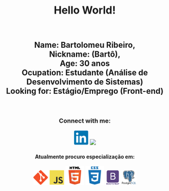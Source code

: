 <h1 align = "center"> Hello World!</h1> <br>
<h2 align = "center" > Name: Bartolomeu Ribeiro,<br>
Nickname: (Bartô),<br> Age: 30 anos  <br> Ocupation: Estudante (Análise de Desenvolvimento de Sistemas) <br>
Looking for: Estágio/Emprego (Front-end)</h2>
<br>

<h3 align = "center"> Connect with me:</h3>
<div align = "center">
<a href = "https://www.linkedin.com/in/bartolomeuribeiro/" target = "_blank">
  <img src = "https://github.com/devicons/devicon/blob/master/icons/linkedin/linkedin-original.svg" width = 40 target = "_blank"></a>  
<a href = "https://www.instagram.com/bartorln/" target = "_blank"> 
  <img src = "https://camo.githubusercontent.com/aecaf87326884e8b0466bb799265a13fee7586246ebda3e066cb7fad82a1fd23/68747470733a2f2f63646e2e6a7364656c6976722e6e65742f6e706d2f73696d706c652d69636f6e7340332e302e312f69636f6e732f696e7374616772616d2e737667" width = 40 target = "_blank"></a></div>  


<h4 align = "center" > Atualmente procuro especialização em:</h4>
<div align = "center">
<img src = "https://github.com/devicons/devicon/blob/master/icons/git/git-original.svg" width = 40>
<img src = "https://raw.githubusercontent.com/devicons/devicon/master/icons/javascript/javascript-original.svg" width = 40 >
<img src = "https://raw.githubusercontent.com/devicons/devicon/master/icons/html5/html5-original-wordmark.svg" width = 50>
<img src = "https://raw.githubusercontent.com/devicons/devicon/master/icons/css3/css3-plain-wordmark.svg" width = 50>
<img src = "https://github.com/devicons/devicon/blob/master/icons/bootstrap/bootstrap-plain-wordmark.svg" width = 40>
<img src = "https://raw.githubusercontent.com/devicons/devicon/master/icons/postgresql/postgresql-original-wordmark.svg" width = 40>
</div>
